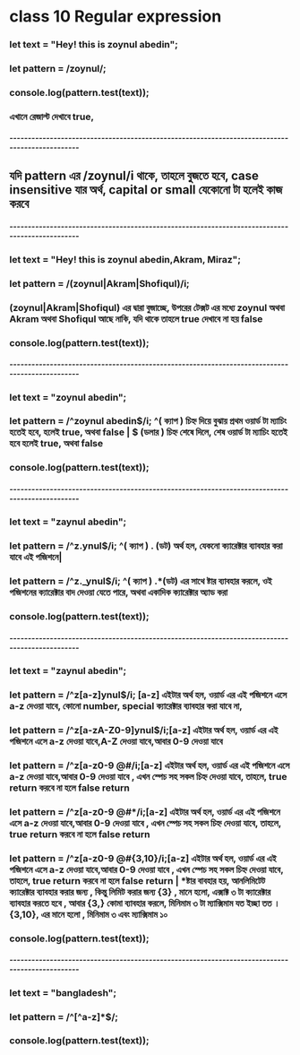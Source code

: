 # class 10 Regular expression

### let text = "Hey! this is zoynul abedin";

### let pattern = /zoynul/;

### console.log(pattern.test(text));

### এখানে রেজাল্ট দেখাবে true,

##### -----------------------------------------------------------------------------------------------

## যদি pattern এর /zoynul/i থাকে, তাহলে বুজতে হবে, case insensitive যার অর্থ, capital or small যেকোনো টা হলেই কাজ করবে

##### -----------------------------------------------------------------------------------------------

### let text = "Hey! this is zoynul abedin,Akram, Miraz";

### let pattern = /(zoynul|Akram|Shofiqul)/i;

### (zoynul|Akram|Shofiqul) এর দ্বারা বুজাচ্ছে, উপরের টেক্সট এর মধ্যে zoynul অথবা Akram অথবা Shofiqul আছে নাকি, যদি থাকে তাহলে true দেখাবে না হয় false

### console.log(pattern.test(text));

##### -----------------------------------------------------------------------------------------------

### let text = "zoynul abedin";

### let pattern = /^zoynul abedin$/i; ^( ক্যাপ ) চিহ্ন দিয়ে বুঝায় প্রথম ওয়ার্ড টা ম্যাচিং হতেই হবে, হলেই true, অথবা false | $ (ডলার ) চিহ্ন শেষে দিলে, শেষ ওয়ার্ড টা ম্যাচিং হতেই হবে হলেই true, অথবা false

### console.log(pattern.test(text));

##### -----------------------------------------------------------------------------------------------

### let text = "zaynul abedin";

### let pattern = /^z.ynul$/i; ^( ক্যাপ ) . (ডট) অর্থ হল, যেকনো ক্যারেক্টার ব্যাবহার করা যাবে এই পজিশনে|

### let pattern = /^z.\_ynul$/i; ^( ক্যাপ ) .\*(ডট) এর সাথে ষ্টার ব্যাবহার করলে, ওই পজিশনের ক্যারেক্টার বাদ দেওয়া যেতে পারে, অথবা একাদিক ক্যারেক্টার অ্যাড করা

### console.log(pattern.test(text));

##### -----------------------------------------------------------------------------------------------

### let text = "zaynul abedin";

### let pattern = /^z[a-z]ynul$/i; [a-z] এইটার অর্থ হল, ওয়ার্ড এর এই পজিশনে এসে a-z দেওয়া যাবে, কোনো number, special ক্যারেক্টার ব্যাবহার করা যাবে না,

### let pattern = /^z[a-zA-Z0-9]ynul$/i;[a-z] এইটার অর্থ হল, ওয়ার্ড এর এই পজিশনে এসে a-z দেওয়া যাবে,A-Z দেওয়া যাবে,আবার 0-9 দেওয়া যাবে

### let pattern = /^z[a-z0-9 @#$%^&*()!~><>]ynul$/i;[a-z] এইটার অর্থ হল, ওয়ার্ড এর এই পজিশনে এসে a-z দেওয়া যাবে,আবার 0-9 দেওয়া যাবে , এখন স্পেচ সহ সকল চিহ্ন দেওয়া যাবে, তাহলে, true return করবে না হলে false return

### let pattern = /^z[a-z0-9 @#$%^&*()!~><>]ynul$\*/i;[a-z] এইটার অর্থ হল, ওয়ার্ড এর এই পজিশনে এসে a-z দেওয়া যাবে,আবার 0-9 দেওয়া যাবে , এখন স্পেচ সহ সকল চিহ্ন দেওয়া যাবে, তাহলে, true return করবে না হলে false return

### let pattern = /^z[a-z0-9 @#$%^&*()!~><>]ynul${3,10}/i;[a-z] এইটার অর্থ হল, ওয়ার্ড এর এই পজিশনে এসে a-z দেওয়া যাবে,আবার 0-9 দেওয়া যাবে , এখন স্পেচ সহ সকল চিহ্ন দেওয়া যাবে, তাহলে, true return করবে না হলে false return | \*ষ্টার বাবহার হয়, আনলিমিটেট ক্যারেক্টার ব্যাবহার করার জন্য , কিন্তু লিমিট করার জন্য {3} , মানে হলো, এক্সাক্ট ৩ টা ক্যারেক্টার ব্যাবহার করতে হবে , আবার {3,} কোমা ব্যাবহার করলে, মিনিমাম ৩ টা ম্যাক্সিমাম যত ইচ্ছা তত । {3,10}, এর মানে হলো , মিনিমাম ৩ এবং ম্যাক্সিমাম ১০

### console.log(pattern.test(text));

##### -----------------------------------------------------------------------------------------------

### let text = "bangladesh";

### let pattern = /^[^a-z]\*$/;

### console.log(pattern.test(text));
